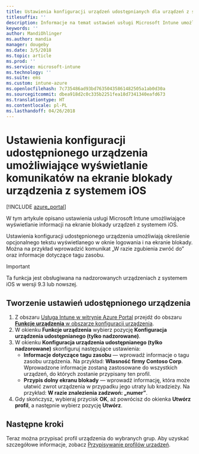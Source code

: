 ```yaml
---
title: Ustawienia konfiguracji urządzeń udostępnianych dla urządzeń z systemem iOS w usłudze Microsoft Intune
titlesuffix: ''
description: Informacje na temat ustawień usługi Microsoft Intune umożliwiających wyświetlanie informacji na ekranie blokady urządzeń z systemem iOS.
keywords: ''
author: MandiOhlinger
ms.author: mandia
manager: dougeby
ms.date: 3/5/2018
ms.topic: article
ms.prod: ''
ms.service: microsoft-intune
ms.technology: ''
ms.suite: ems
ms.custom: intune-azure
ms.openlocfilehash: 7c735486ad93bd76350435861482505a1ab0d30a
ms.sourcegitcommit: dbea918d2c0c335b2251fea18d7341340eafd673
ms.translationtype: HT
ms.contentlocale: pl-PL
ms.lasthandoff: 04/26/2018
---
```

# <a name="shared-device-configuration-settings-to-display-messages-on-the-ios-device-lock-screen"></a>Ustawienia konfiguracji udostępnionego urządzenia umożliwiające wyświetlanie komunikatów na ekranie blokady urządzenia z systemem iOS

[!INCLUDE [azure_portal](./includes/azure_portal.md)]

W tym artykule opisano ustawienia usługi Microsoft Intune umożliwiające wyświetlanie informacji na ekranie blokady urządzeń z systemem iOS.

Ustawienia konfiguracji udostępnionego urządzenia umożliwiają określenie opcjonalnego tekstu wyświetlanego w oknie logowania i na ekranie blokady. Można na przykład wprowadzić komunikat „W razie zgubienia zwróć do” oraz informacje dotyczące tagu zasobu. 

>[!IMPORTANT]
> Ta funkcja jest obsługiwana na nadzorowanych urządzeniach z systemem iOS w wersji 9.3 lub nowszej.

## <a name="create-shared-device-settings"></a>Tworzenie ustawień udostępnionego urządzenia

1. Z obszaru [Usługa Intune w witrynie Azure Portal](https://portal.azure.com) przejdź do obszaru [**Funkcje urządzenia** w obszarze konfiguracji urządzenia](device-features-configure.md). 
1. W okienku **Funkcje urządzenia** wybierz pozycję **Konfiguracja urządzenia udostępnianego (tylko nadzorowane)**.
2. W okienku **Konfiguracja urządzenia udostępnianego (tylko nadzorowane)** skonfiguruj następujące ustawienia:
    - **Informacje dotyczące tagu zasobu** — wprowadź informacje o tagu zasobu urządzenia. Na przykład: **Własność firmy Contoso Corp**. Wprowadzone informacje zostaną zastosowane do wszystkich urządzeń, do których zostanie przypisany ten profil.
    - **Przypis dolny ekranu blokady** — wprowadź informację, która może ułatwić zwrot urządzenia w przypadku jego utraty lub kradzieży. Na przykład: **W razie znalezienia zadzwoń: „numer”**.
3. Gdy skończysz, wybieraj przycisk **OK**, aż powrócisz do okienka **Utwórz profil**, a następnie wybierz pozycję **Utwórz**. 


## <a name="next-steps"></a>Następne kroki

Teraz można przypisać profil urządzenia do wybranych grup. Aby uzyskać szczegółowe informacje, zobacz [Przypisywanie profilów urządzeń](device-profile-assign.md).
